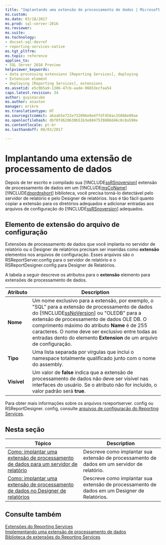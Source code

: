 ```yaml
---
title: "Implantando uma extensão de processamento de dados | Microsoft Docs"
ms.custom: 
ms.date: 03/18/2017
ms.prod: sql-server-2016
ms.reviewer: 
ms.suite: 
ms.technology:
- docset-sql-devref
- reporting-services-native
ms.tgt_pltfrm: 
ms.topic: reference
applies_to:
- SQL Server 2016 Preview
helpviewer_keywords:
- data processing extensions [Reporting Services], deploying
- Extension element
- deploying [Reporting Services], extensions
ms.assetid: e5c0b5a9-1386-47cb-aade-96653ecfaa54
caps.latest.revision: 34
author: guyinacube
ms.author: asaxton
manager: erikre
ms.translationtype: HT
ms.sourcegitcommit: a6aab5e722e732096e9e4ffdf458ac25088e09ae
ms.openlocfilehash: dbf0fd628630b51b3e8847539888d46c0c8a590e
ms.contentlocale: pt-br
ms.lasthandoff: 08/03/2017

---
```

# <a name="deploying-a-data-processing-extension"></a>Implantando uma extensão de processamento de dados
  Depois de ter escrito e compilado sua [!INCLUDE[ssRSnoversion](../../../includes/ssrsnoversion-md.md)] extensão de processamento de dados em um [!INCLUDE[msCoName](../../../includes/msconame-md.md)] [!INCLUDE[dnprdnshort](../../../includes/dnprdnshort-md.md)] biblioteca, você precisa torná-lo detectável pelo servidor de relatório e pelo Designer de relatórios. Isso é tão fácil quanto copiar a extensão para os diretórios adequados e adicionar entradas aos arquivos de configuração do [!INCLUDE[ssRSnoversion](../../../includes/ssrsnoversion-md.md)] adequados.  
  
## <a name="configuration-file-extension-element"></a>Elemento de extensão do arquivo de configuração  
 Extensões de processamento de dados que você implanta no servidor de relatório ou o Designer de relatórios precisam ser inseridas como **extensão** elementos nos arquivos de configuração. Esses arquivos são o RSReportServer.config para o servidor de relatório e o RSReportDesigner.config para Designer de Relatórios.  
  
 A tabela a seguir descreve os atributos para o **extensão** elemento para extensões de processamento de dados.  
  
|Atributo|Description|  
|---------------|-----------------|  
|**Nome**|Um nome exclusivo para a extensão, por exemplo, o "SQL" para a extensão de processamento de dados do [!INCLUDE[ssNoVersion](../../../includes/ssnoversion-md.md)] ou "OLEDB" para a extensão de processamento de dados OLE DB. O comprimento máximo do atributo **Name** é de 255 caracteres. O nome deve ser exclusivo entre todas as entradas dento do elemento **Extension** de um arquivo de configuração.|  
|**Tipo**|Uma lista separada por vírgulas que inclui o namespace totalmente qualificado junto com o nome do assembly.|  
|**Visível**|Um valor de **false** indica que a extensão de processamento de dados não deve ser visível nas interfaces do usuário. Se o atributo não for incluído, o valor padrão será **true**.|  
  
 Para obter mais informações sobre os arquivos rsreportserver. config ou RSReportDesigner. config, consulte [arquivos de configuração do Reporting Services](../../../reporting-services/report-server/reporting-services-configuration-files.md).  
  
## <a name="in-this-section"></a>Nesta seção  
  
|Tópico|Description|  
|-----------|-----------------|  
|[Como: implantar uma extensão de processamento de dados para um servidor de relatório](../../../reporting-services/extensions/data-processing/deploying-a-data-processing-extension-to-a-report-server.md)|Descreve como implantar sua extensão de processamento de dados em um servidor de relatório.|  
|[Como: implantar uma extensão de processamento de dados no Designer de relatórios](../../../reporting-services/extensions/data-processing/deploying-a-data-processing-extension-to-report-designer.md)|Descreve como implantar sua extensão de processamento de dados em um Designer de Relatórios.|  
  
## <a name="see-also"></a>Consulte também  
 [Extensões do Reporting Services](../../../reporting-services/extensions/reporting-services-extensions.md)   
 [Implementando uma extensão de processamento de dados](../../../reporting-services/extensions/data-processing/implementing-a-data-processing-extension.md)   
 [Biblioteca de extensões do Reporting Services](../../../reporting-services/extensions/reporting-services-extension-library.md)  
  
  
